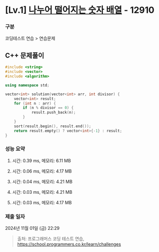 # [Lv.1] [나누어 떨어지는 숫자 배열](https://school.programmers.co.kr/learn/courses/30/lessons/12910?language=cpp) - 12910 

### 구분

코딩테스트 연습 > 연습문제

## C++ 문제풀이

```cpp
#include <string>
#include <vector>
#include <algorithm>

using namespace std;

vector<int> solution(vector<int> arr, int divisor) {
    vector<int> result;
    for (int n : arr) {
        if (n % divisor == 0) {
            result.push_back(n);
        }
    }
    sort(result.begin(), result.end());
    return result.empty() ? vector<int>{-1} : result;
}
```

### 성능 요약

1. 시간: 0.39 ms, 메모리: 6.11 MB

2. 시간: 0.06 ms, 메모리: 4.17 MB
3. 시간: 0.04 ms, 메모리: 4.21 MB
4. 시간: 0.03 ms, 메모리: 4.21 MB
5. 시간: 0.03 ms, 메모리: 4.17 MB

### 제출 일자

2024년 11월 01일 (금) 22:29

> 출처: 프로그래머스 코딩 테스트 연습, https://school.programmers.co.kr/learn/challenges